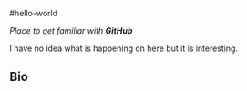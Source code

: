 #hello-world

_Place to get familiar with **GitHub**_

I have no idea what is happening on here but it is interesting.

## Bio
